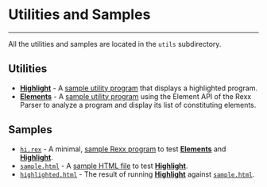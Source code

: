 Utilities and Samples
=====================

----------------------------

All the utilities and samples are located in the `utils` subdirectory.

Utilities
---------

- [**Highlight**](highlight/) - A [sample utility program](highlight/)
  that displays a highlighted program.
- [**Elements**](elements/) - A [sample utility program](elements/)
  using the Element API of the Rexx Parser to analyze a program
  and display its list of constituting elements.

Samples
-------

- [`hi.rex`](/rexx.parser/utils/hi.rex) - A minimal,
  [sample Rexx program](/rexx.parser/utils/hi.rex) to test
  [**Elements**](elements/) and [**Highlight**](highlight/).
- [`sample.html`](/rexx.parser/utils/sample.html) - A [sample HTML file](/rexx.parser/utils/sample.html)
  to test [**Highlight**](highlight/).
- [`highlighted.html`](/rexx.parser/utils/highlighted.html) - The result of running
  [**Highlight**](highlight/) against [`sample.html`](/rexx.parser/utils/sample.html).

